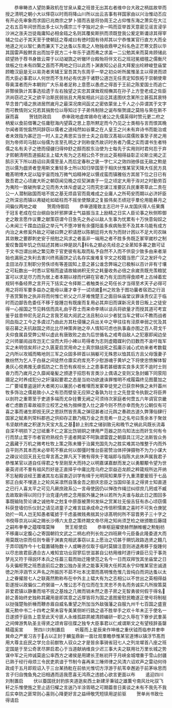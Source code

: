 <!-- { "loadSidebar": true } -->
　　恭审畴咨人望防秉政机在甘泉从槖之班昔无出其右者维中台大政之柄兹故举而授之清明之朝小大以怿窃以时雨将降山川所以出云吉事有祥国家由以兴治惟动丕应有开必先审象而求固已兆商宗之梦卜猎而吉是将协周王之占仰惟东海之萧实在大江之右五百年间世而出多士以为儒宗三千字独对之余一鸣而亚举首天意密见谣言浸孚沙洲之涨夫岂徒哉庸知必相金瓯之名则其覆矣斯拱而须既登我公爰定斯谶谅其得宰辅之位必于其天至于使朝廷之尊咸曰有徳时固有待邦其以宁恭惟某官行直方大而全地道之光以智仁勇而兼天下之达蚤以东南之人物独收鼎甲之科名色正芒寒文蔚以华其国雷声殷黙言出而加乎民方二十年乐于退而弗之求盖一二公勉其来而莫肯顾储此硕望扬于荐书身致云霄于以动凝旒之听辙环台殿殆将伴文石之班冠冕细氊之儒衡尺敛板之仕未有四繄之首而不两地之归以此而卜渊衷知公必且大拜爰出纶綍峻登庙堂顾瞻汉庭是无以易尧者夹辅王室吾其为东周乎一举之初众听所属惟圣主以得贤而颂而大臣必事君以人何世而不生材必有优游于诸野公道岂无任责定知恢拓于崇朝使卑辱奥渫者而升本朝则广大乐易者足称上意愿以愚虑之得首于王前之陈爱国士而追亡非酂侯孰计其事选拾遗于左右独望之实忠其谋耸观规橅其在孙子上方登老成之佐臣洪尚窃迟之天之欲平治斯民弱翁且大用矣相此兴运讫其逺图伏念某所立甚孤其衰特早念昔门墙之旅进居然嵗月之最深况席间函丈之密依蒙坐上千人之小异谓其于文字而可教情则父兄若其捐势位以辱知过于子弟伟制除之诞布惭贺諁之莫陪与荣在斯不寐而喜
　　贺钱防政启
　　恭审政地虚席锡命在诸公之先儒英得时赞元更二府之柄爰以食前借箸之任庸慰海内望霖之思上意所黙定而今乃见之士类相与言而恨其晚尔闻者胥悦翕然同辞窃以儒者之道纯然如谷粟之在人皇王之兴未有弃诗书而能治或者未效指为甚迂岂一时人主之弗思实当世士夫之自取汉髙祖以腐儒败事至子房之用则为帝师司马懿以俗儒为言至孔明之才则称俊杰故识时务者乃儒之实而谓书生者特儒之名有夫子之徳而侵疆归得仲舒之醇而胶东治使为士每先于实用则时君何忍于弃才熙朝清明吾道振起主上韫大有为之志相公负不世出之英相得益彰正论斯立掲之正鹄示天下所以趋诏曰真儒至圣人而后定春秋之褒一字仁义之效四驰侈兹无敌之勲是岂以儒为戯贤者登用斯文重轻多士所以知归举国至于相庆伏惟某官天降大任民方具瞻髙明博大足以隘宇宙而烛万微气焰精神足以慑戎蛮而镇雅俗方其居下位之日已有致吾君之心顷嵗大昕之朝窃闻见晚之叹契渊衷于一见之顷定大用于洊对之时勤劳百为夷险一致破拘挛之见而务大体斥虚诞之习而究忠谋江淮要区兵民重寄萃此二责在公一人潜制敌国而培不拔之基无烦县官而竟难成之业庸人之所苟安而期以必济奸臣之所深忌而镇以弗疑屹如砥柱而不摇坐使頽波之复振伟矣丕绩冠乎羣伦用能朞月之间徧仪两地之峻
　　贺周侍御启
　　恭审道隆致主志已叶于从龙国庆得人任果膺于冠豸老成在位台纲自张奸邪屏谋士气益振当主上励精之日实人臣论事之秋侧聆御史之敢言愿作议曹之献策窃谓今日急先之务必以敌人生事为忧累有十万快意匈奴之心未闻三千蹀血边庭之举元气不堕冲冒有余彊阳虽多疾病殆至不及其本乌能有成方内治之未修奚外敌之可破曰弊之积请厯以陈朝廷将大有为而财计困以不足大司农昧其敛散之要郡刺史安于掊尅之风求之者虽非一端用之者不胜多务既乏冢宰嵗杪之制爰叹鲁国年饥之伤姑述其微以伸是説凡科名之额必先经总之全苐知多寡之数可证于文书岂谓出纳之繁见欺于官吏彼有私取而私予自然不入而不供裒少致多由来者渐始也漏巵之失利去害兴终焉画饼之讥名存实废难复宇文之校籍当思广汉之发奸今之圭田法存王制职分劳佚顷有等差固知上意之甚公谁念弊端之已极斛以百计非有寸壤之可耘数出一时悉以官租而盗请故输纳积无穷之耗量收务必倍之余嵗贡既充羡粮犹富可以求足尽力而为居上者本期以禄而代耕在官者乃有无田而得食顺考上古绰着宏规轲书备经界之言开元下括实之令择斯二者触类长之苟任长才当得至术天子必得可用之将将军要多益办之能毋以庸才幸于一试顷嵗州之败急于图功曩者宿泗之行沮于吝赏繄咎之执非将而何惟亡祈父之爪牙难愧楚王之面目纵庙堂议罪诛责仅正于临时而边鄙告危委任不移于旋踵岂有既废而复用必其弃旧而谋新况夫昔日叛上之徒安得一心报国之节见韩信而具礼由乎荐士而来命李靖以谈兵将欲量才而授其道可考宜鉴乎兹昔仲尼先足兵之言我艺祖大阅武之法且制众以少者犹当车之臂以不教而战者同血指之工今之多虞过乃由此方其杜侵攘之兵出关中之甲往往有泾原单弱之忧及其驱召募之夫抗敌国之师比比尽神策奔驰之卒人情知可虑也执事盍亦图之百人荷戈千夫仰食属县受弊公帑以虚此有唐致败之由为后世循名之戒粤自敌人之犯塞即闻边垒之兴师屡阅战攻岂无亡没而大将小裨以苟得者为志则虚籍媒利仍旧数而不渝吁哉军实之未明信矣邦计之久匮夏启赏用命之士真宗録战死之孤庸示诚心式劝来者考数载之内所以攻城而略地则三军之众固多碎首以捐躯可无殊恩以恤其后方且父母饿妻子散纷然为乞人于白昼之间徒然仓廪实府库充不少慰游魂于黄垆之下将使忠愤解体智勇灰心傥弗推无虐孤防之仁吾恐有疾视长上之患事若甚细害实良多夫赏不逾时士则奋力而乃嵗月之久靡闻毫髪之颁逮于招怨有言类沙上偶语之变则又急封媚下同荥阳蹑足之时养成犯分之奸寖起要君之态是当劝功欲速诛罪惟明不戒履霜终见图蔓加之二广要域羣盗逞奸大者掲刃以屠民小者椎埋而发冢幸徒党之已获奈种族之未歼葢州牧多饰治之儒曷致小人之有恐而壁垒无应猝之备孰为壮士之先登宜令执鋭之将臣畀以剖符之重寄至于吏道多端而尤杂铨曹无阙之可须待次家庭者何啻五六年调官京畿者亡虑数百辈故祖宗立校艺之格为搢绅澄入仕之源今则不然亦幸而免方公朝仅有可喜之事而诸生即觊无厌之恩跃然皆贡禹之弹冠甚者过元舆之奏疏古道久弊薄俗肆行国家之赋素列常科郡邑之供抑存正数乃剏万金之贡竞希一旦之名号曰羡余本于聚敛韦坚献终嵗之积遂为天宝大乱之基龄上别库之储驯致元和晚节之祸此风既长流毒自深不明损下之愆祗重不仁之富比饬销铜之律用严范器之防乌知法出而奸生何有令行而禁止鬻于市者官府熟视负于逺者闗梁不呵孰谓雷霆之朝靡具江河之法斯皆众务之蠧藏于万机之微考杜牧上策之陈未臻于治冀充国先为之胜实难其功惟整于内而外自平则齐其本而末必举苟不察此何以御彊时惟台臣密赞治体抨弹摄物不为力小谋大之疎议论回天且无位卑言髙之罪凡天下微有得失于笔端即与指陈大此休声属我君子恭惟某官以道自任得君之专至刚至大而持之以明嘉谋嘉猷而发之以勇颙颙令望为世豪英谔谔不羣有祖风烈好是正直择乎中庸比陞乌府之崇益迩龙颜之粹箴规所达开纳不忘秘殿谈经王置诸其左右宸衷迈训学有缉于光明简知果厚于九重清要爰班于七品邪正白矣不埋道上之轮风采凛然自落金吾之胆庆忠臣之当国仰圣主之得贤士知直道之已行人喜太平之可见凡厥庶政系公一言毋使因仍以惮改作绳愆纠缪庶几罔或不臧去故取新得以同归于治克谨内修之念用振外攘之休以若所为夫谁与敌此日之图回多事既输陆贽论谏之诚他年之尅复中原亟被萧何发纵之赏某壮无佞舌狂有赤心顷窃儒科获登墙仞乐仪封之请见进童子之难言兹承成命之传倍积懦衷之喜时不可失仓庚犹効扵一鸣人岂无知愚者辄摅于千虑虽微贱弗揣其分谅髙明何所不容晋男子三十字之书傥辱京兆以闻之赐长沙傅六太息之策终期文帝尽用之知尚须芝检之继颁敢后藤牋之嗣布拳拳之蕴喋喋莫殚
　　贺王枢使启
　　恭审枢庭擢使赫然酬帷幄之勲魁枋不移庸以定腹心之寄国朝钧文武之二柄右府列长佐之四班厥今元臣备此隆委道大而用莫既功崇而任则专蔽于渊衷克相武事窃以主上愿治之切甚于赒饥政路选贤之囏几于弄印践阼今十七载置辅殆数十人或畴咨仅取于临时莫醻注意则进退弗移于旋踵何以尽忠故君臣遇合古人难知宜功业寂寥后世滋甚自公枋用维时道行谏臣已见于事尧梦兆又符于得説环本兵之任葢三载而始迁隆使范之名今一日而双拜攷其坐庙堂之日与夫徧枢筦之班悉逾前后之数公独办圣贤之能事天降大任邦其永宁仰惟某官忠诚道徳之所渟涵节义声名之所振厉不茹不吐本沈潜而髙明惟危惟几皆纯白而洞达蚤以太上之眷擢居七人之联嶤然勲称布在中外主上韫大有为之志相公以不世出之英相得益彰遂授以政徧仪二府弼谐一人惟公志不在位而在生灵忠不务名而务诚实凡所揆策莫非爱君镇以静重而培不拔之基烛之几微而销未然之患子房之无智勇彼何假于得名龄之善始终史独称其藏用是即其意之近厚皆将为国之逺图爰慰民瞻遂正使号将制梃以挞强楚殆折棰而鞭赤眉自威名重望之所加当外敌强藩之自服九州千七百国之盛亶属元勲中书二十四考之荣未容专美某侧听行路之语不胜举手之欢十年未正于使名一日遂颁于庭告上意至此天兮匪人永维孤踪夙被清顾编研一职之久辱在下寮步武羣英之间俾游隽轨圣主得贤之颂肯容往牒之独专大臣事君以仁咸谓斯文之有望枝辞虽罄精蕴奚宣
　　贺四川刘制置启
　　听履而上星辰来作坤维之重伏钺而临参井聿申巽命之严爰习吉于占以正封于麟玺鼎新一面壮观羣瞻恭惟某官道博以镇浮节髙而用大尊主庇民之学允合前猷牧人驭众之才是皆余事骑省冠七人之列龙墀首八座之班定国是于至公奇衺尽屏启君心于当道献纳维良少迟三事大夫之联用壮万里长城之势谋中军之元帅诚莫逾公率西方之诸侯是用建长玊帐初开于月峡金城増重于雪山封疆已熟于经行毋烦三令民吏夙谙于节制今喜再来三陲师律之风清六诏欢声之雷动何待政成于五月即观诏入于三台某扬粃在前依光惟切方浮游于航苇幸邂逅于前茅咏思而言子归自愧鱼鳬之旧相遇而适我愿喜无鸿燕之违摅心欲言更面以布
　　逺迎四川刘制置启
　　伏以蚕国抚封豹旂夹道逖矣西土新建牙秉钺之雄薫兮南风壮叱驭飞轩之乐惟使旌之至止适归櫂之言遄乃半涂胥晤之可期葢昔日美谈之未有不我先不我后实幸防之匪常则心喜则心降更好言之益缔敬凭短牍用逆前驱
　　贺单尚书致仕得请启
